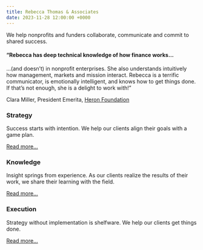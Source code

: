 ```yaml
---
title: Rebecca Thomas & Associates
date: 2023-11-28 12:00:00 +0000
---
```

<div class="text-center mt-2">We help nonprofits and funders collaborate, communicate and commit to shared success.</div>

<div class="jumbotron my-5 py-5 text-center">
    <h4>&ldquo;Rebecca has deep technical knowledge of how finance works&hellip;</h4>
    <p class="lead">&hellip;(and doesn’t) in nonprofit enterprises. She also understands intuitively how management, markets and mission interact. Rebecca is a terrific communicator, is emotionally intelligent, and knows how to get things done. If that’s not enough, she is a delight to work with!&rdquo;</p>
    <footer class="blockquote-footer">Clara Miller, President Emerita, <a href="http://www.heronfdn.org">Heron Foundation</a></footer>
</div>

<div class="row">
    <div class="col-md-4 col-sm-4 text-center">
        <h3>Strategy</h3>
        <p>Success starts with intention. We help our clients align their goals with a game plan.</p>
        <p><a href="/services/index.html#strategy">Read more&hellip;</a></p>
    </div>
    <div class="col-md-4 col-sm-4 text-center">
        <h3>Knowledge</h3>
        <p>Insight springs from experience. As our clients realize the results of their work, we share their learning with the field.</p>
        <p><a href="/services/index.html#knowledge">Read more&hellip;</a></p>
    </div>
    <div class="col-md-4 col-sm-4 text-center">
        <h3>Execution</h3>
        <p>Strategy without implementation is shelfware. We help our clients get things done.</p>
        <p><a href="/services/index.html#execution">Read more&hellip;</a></p>
    </div>
</div>